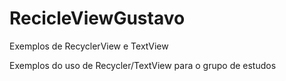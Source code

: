 # RecicleViewGustavo
Exemplos de RecyclerView e TextView

Exemplos do uso de Recycler/TextView para o grupo de estudos
